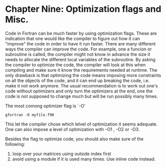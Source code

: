 # Chapter Nine: Optimization flags and Misc.

Code in Fortran can be much faster by using optimization flags. These are indication that one would like the compiler to figure out how it can "improve" the code in order to have it run faster. There are many different ways the compiler can improve the code. For example, one a funcion or subroutine is called, the compiler might not know in advance the size it needs to allocate the different local variables of the subroutine. By asking the compiler to optimize the code, the compiler will look at this when compiling and make sure it know the requirements needed at runtime. The only drawback is that optimizing the code means imposing more constraints on all the objects of the code, and it can end up breaking the code, i.e. make it not work anymore. The usual recommendation is to work out one's code without optimizers and only turn the optimizers at the end, one the code is not supposed to change much but will be run possibly many times.

The most comong optimizer flag is \`-O'

`gfortran -O myfile.f90`

This let the compiler chose which lelvel of optimization it seems adequate. One can also impose a level of optimization with -O1 , -O2 or -O3.

Besides the flag to optimize code, you should also make sure of the following:

1. loop over your matrices using outside index first
2. avoid using a module if it is used many times. Use inline code instead.



